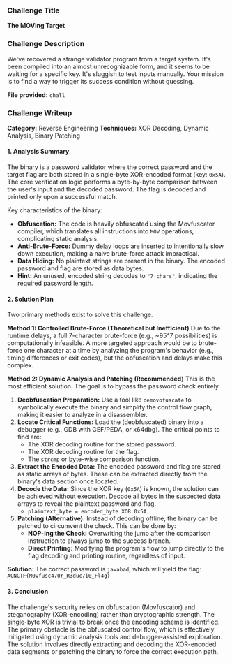 ### **Challenge Title**

**The MOVing Target**

### **Challenge Description**

We've recovered a strange validator program from a target system. It's been compiled into an almost unrecognizable form, and it seems to be waiting for a specific key. It's sluggish to test inputs manually. Your mission is to find a way to trigger its success condition without guessing.

**File provided:** `chall`

### **Challenge Writeup**
**Category:** Reverse Engineering
**Techniques:** XOR Decoding, Dynamic Analysis, Binary Patching

#### **1. Analysis Summary**

The binary is a password validator where the correct password and the target flag are both stored in a single-byte XOR-encoded format (key: `0x5A`). The core verification logic performs a byte-by-byte comparison between the user's input and the decoded password. The flag is decoded and printed only upon a successful match.

Key characteristics of the binary:
*   **Obfuscation:** The code is heavily obfuscated using the Movfuscator compiler, which translates all instructions into `MOV` operations, complicating static analysis.
*   **Anti-Brute-Force:** Dummy delay loops are inserted to intentionally slow down execution, making a naive brute-force attack impractical.
*   **Data Hiding:** No plaintext strings are present in the binary. The encoded password and flag are stored as data bytes.
*   **Hint:** An unused, encoded string decodes to `"7_chars"`, indicating the required password length.

#### **2. Solution Plan**

Two primary methods exist to solve this challenge.

**Method 1: Controlled Brute-Force (Theoretical but Inefficient)**
Due to the runtime delays, a full 7-character brute-force (e.g., ~95^7 possibilities) is computationally infeasible. A more targeted approach would be to brute-force one character at a time by analyzing the program's behavior (e.g., timing differences or exit codes), but the obfuscation and delays make this complex.

**Method 2: Dynamic Analysis and Patching (Recommended)**
This is the most efficient solution. The goal is to bypass the password check entirely.

1.  **Deobfuscation Preparation:** Use a tool like `demovofuscate` to symbolically execute the binary and simplify the control flow graph, making it easier to analyze in a disassembler.
2.  **Locate Critical Functions:** Load the (deobfuscated) binary into a debugger (e.g., GDB with GEF/PEDA, or x64dbg). The critical points to find are:
    *   The XOR decoding routine for the stored password.
    *   The XOR decoding routine for the flag.
    *   The `strcmp` or byte-wise comparison function.
3.  **Extract the Encoded Data:** The encoded password and flag are stored as static arrays of bytes. These can be extracted directly from the binary's data section once located.
4.  **Decode the Data:** Since the XOR key (`0x5A`) is known, the solution can be achieved without execution. Decode all bytes in the suspected data arrays to reveal the plaintext password and flag.
    *   `plaintext_byte = encoded_byte XOR 0x5A`
5.  **Patching (Alternative):** Instead of decoding offline, the binary can be patched to circumvent the check. This can be done by:
    *   **NOP-ing the Check:** Overwriting the jump after the comparison instruction to always jump to the success branch.
    *   **Direct Printing:** Modifying the program's flow to jump directly to the flag decoding and printing routine, regardless of input.

**Solution:**
The correct password is `javabad`, which will yield the flag: `ACNCTF{M0vfusc470r_R3duc7i0_Fl4g}`

#### **3. Conclusion**

The challenge's security relies on obfuscation (Movfuscator) and steganography (XOR-encoding) rather than cryptographic strength. The single-byte XOR is trivial to break once the encoding scheme is identified. The primary obstacle is the obfuscated control flow, which is effectively mitigated using dynamic analysis tools and debugger-assisted exploration. The solution involves directly extracting and decoding the XOR-encoded data segments or patching the binary to force the correct execution path.
